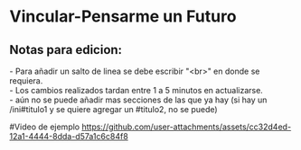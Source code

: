 # Vincular-Pensarme un Futuro

<h2>Notas para edicion:</h2>
- Para añadir un salto de linea se debe escribir "&lt;br&gt;" en donde se requiera.<br>
- Los cambios realizados tardan entre 1 a 5 minutos en actualizarse.<br>
- aún no se puede añadir mas secciones de las que ya hay (si hay un /ini#titulo1 y se quiere agregar un #titulo2, no se puede)

#Video de ejemplo
https://github.com/user-attachments/assets/cc32d4ed-12a1-4444-8dda-d57a1c6c84f8


